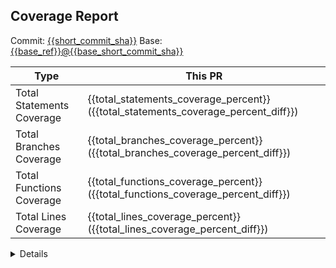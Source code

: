 ## Coverage Report

Commit: [{{short_commit_sha}}]({{commit_link}})
Base: [{{base_ref}}@{{base_short_commit_sha}}]({{base_commit_link}})

| Type                      | This PR                                                                            |
|---------------------------|------------------------------------------------------------------------------------|
| Total Statements Coverage | {{total_statements_coverage_percent}} ({{total_statements_coverage_percent_diff}}) |
| Total Branches Coverage   | {{total_branches_coverage_percent}} ({{total_branches_coverage_percent_diff}})     |
| Total Functions Coverage  | {{total_functions_coverage_percent}} ({{total_functions_coverage_percent_diff}})   |
| Total Lines Coverage      | {{total_lines_coverage_percent}} ({{total_lines_coverage_percent_diff}})           |

<!-- | Type                      | Base                                       | This PR                                                                            |
|---------------------------|--------------------------------------------|------------------------------------------------------------------------------------|
| Total Statements Coverage | {{base_total_statements_coverage_percent}} | {{total_statements_coverage_percent}} ({{total_statements_coverage_percent_diff}}) |
| Total Branches Coverage   | {{base_total_branches_coverage_percent}}   | {{total_branches_coverage_percent}} ({{total_branches_coverage_percent_diff}})     |
| Total Functions Coverage  | {{base_total_functions_coverage_percent}}  | {{total_functions_coverage_percent}} ({{total_functions_coverage_percent_diff}})   |
| Total Lines Coverage      | {{base_total_lines_coverage_percent}}      | {{total_lines_coverage_percent}} ({{total_lines_coverage_percent_diff}})           | -->

<details>
<!-- <summary>Details (changed files)</summary>
{{changed_files_coverage_table}}
</details> -->
<details>
<summary>Details (all files)</summary>
{{files_coverage_table}}
</details>
